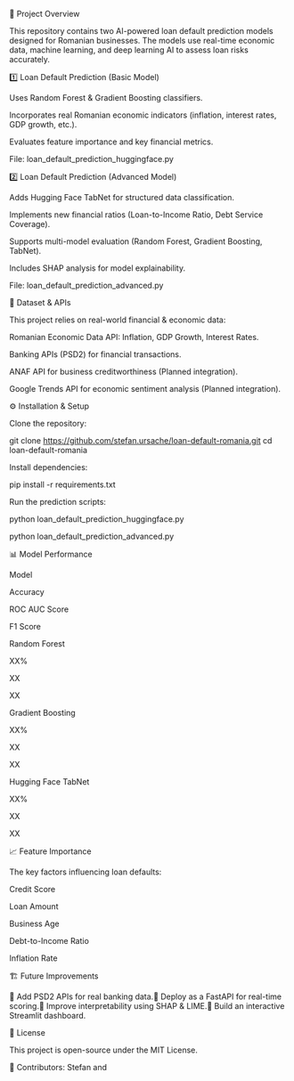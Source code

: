 📌 Project Overview

This repository contains two AI-powered loan default prediction models designed for Romanian businesses. The models use real-time economic data, machine learning, and deep learning AI to assess loan risks accurately.

1️⃣ Loan Default Prediction (Basic Model)

Uses Random Forest & Gradient Boosting classifiers.

Incorporates real Romanian economic indicators (inflation, interest rates, GDP growth, etc.).

Evaluates feature importance and key financial metrics.

File: loan_default_prediction_huggingface.py

2️⃣ Loan Default Prediction (Advanced Model)

Adds Hugging Face TabNet for structured data classification.

Implements new financial ratios (Loan-to-Income Ratio, Debt Service Coverage).

Supports multi-model evaluation (Random Forest, Gradient Boosting, TabNet).

Includes SHAP analysis for model explainability.

File: loan_default_prediction_advanced.py

📂 Dataset & APIs

This project relies on real-world financial & economic data:

Romanian Economic Data API: Inflation, GDP Growth, Interest Rates.

Banking APIs (PSD2) for financial transactions.

ANAF API for business creditworthiness (Planned integration).

Google Trends API for economic sentiment analysis (Planned integration).

⚙️ Installation & Setup

Clone the repository:

git clone https://github.com/stefan.ursache/loan-default-romania.git
cd loan-default-romania

Install dependencies:

pip install -r requirements.txt

Run the prediction scripts:

python loan_default_prediction_huggingface.py

python loan_default_prediction_advanced.py

📊 Model Performance

Model

Accuracy

ROC AUC Score

F1 Score

Random Forest

XX%

XX

XX

Gradient Boosting

XX%

XX

XX

Hugging Face TabNet

XX%

XX

XX

📈 Feature Importance

The key factors influencing loan defaults:

Credit Score

Loan Amount

Business Age

Debt-to-Income Ratio

Inflation Rate

🏗️ Future Improvements

🔹 Add PSD2 APIs for real banking data.🔹 Deploy as a FastAPI for real-time scoring.🔹 Improve interpretability using SHAP & LIME.🔹 Build an interactive Streamlit dashboard.

📜 License

This project is open-source under the MIT License.

🔗 Contributors: Stefan and 
